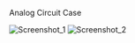 Analog Circuit Case

![Screenshot_1](https://github.com/JonesAbusagr/Analog_Circuit_Case/assets/170885990/cd9c5c74-3b1e-4b5f-a721-152dcbb58445)
![Screenshot_2](https://github.com/JonesAbusagr/Analog_Circuit_Case/assets/170885990/77b1b884-798e-48ac-bafb-3e61188da59c)
